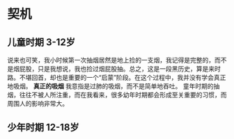 # 契机
## 儿童时期 3-12岁
说来也可笑，我小时候第一次抽烟居然是地上捡的一支烟，我记得是完整的，而不是烟屁股，只是我想说，我也捡过烟屁股抽。总之，这是一段黑历史，算是来时路。不堪回首，却也是重要的一个“启蒙”阶段。在这个过程中，我并没有学会真正地吸烟。
**真正的吸烟** 我意指是过肺的吸烟，而不是简单地吞吐。
童年时期的抽烟，往往不被人所注重，而在我看来，很多幼年时期都会形成至关重要的习惯，而周围人的影响非常大。
## 少年时期 12-18岁





<!--stackedit_data:
eyJoaXN0b3J5IjpbOTkyMDU4NzcyLC0xMTQ1NTk2NDQsLTEyOT
Y0NDcwMTMsLTMyNTk0MjA2MSw3MzMxNzYyOTEsODQ5Njc5OTUw
XX0=
-->